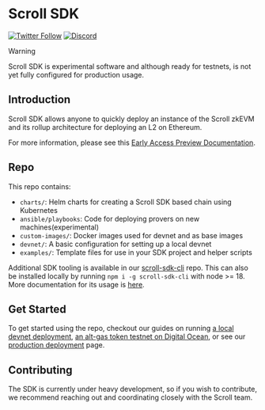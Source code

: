 # Scroll SDK
[![Twitter Follow](https://img.shields.io/twitter/follow/Scroll_ZKP?style=social)](https://twitter.com/Scroll_ZKP)
[![Discord](https://img.shields.io/discord/984015101017346058?color=%235865F2&label=Discord&logo=discord&logoColor=%23fff)](https://discord.gg/scroll)

> [!WARNING]
> Scroll SDK is experimental software and although ready for testnets, is not yet fully configured for production usage.

## Introduction

Scroll SDK allows anyone to quickly deploy an instance of the Scroll zkEVM and its rollup architecture for deploying an L2 on Ethereum.

For more information, please see this [Early Access Preview Documentation](https://scroll-sdk-init.docs.scroll.xyz/en/sdk/).

## Repo
This repo contains:
- `charts/`: Helm charts for creating a Scroll SDK based chain using Kubernetes
- `ansible/playbooks`: Code for deploying provers on new machines(experimental)
- `custom-images/`: Docker images used for devnet and as base images
- `devnet/`: A basic configuration for setting up a local devnet
- `examples/`: Template files for use in your SDK project and helper scripts
  
Additional SDK tooling is available in our [scroll-sdk-cli](https://www.npmjs.com/package/scroll-sdk-cli) repo. This can also be installed locally by running `npm i -g scroll-sdk-cli` with node >= 18. More documentation for its usage is [here](https://scroll-sdk-init.docs.scroll.xyz/en/sdk/).

## Get Started

To get started using the repo, checkout our guides on running [a local devnet deployment](https://scroll-sdk-init.docs.scroll.xyz/en/sdk/guides/devnet-deployment/), [an alt-gas token testnet on Digital Ocean](https://scroll-sdk-init.docs.scroll.xyz/en/sdk/guides/digital-ocean-alt-gas-token/), or see our [production deployment](https://scroll-sdk-init.docs.scroll.xyz/en/sdk/guides/production-deployment/) page.

## Contributing

The SDK is currently under heavy development, so if you wish to contribute, we recommend reaching out and coordinating closely with the Scroll team.